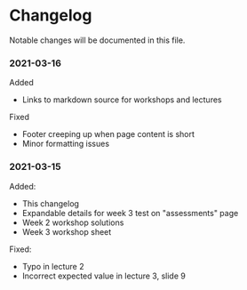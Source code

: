 # Changelog

Notable changes will be documented in this file.

### 2021-03-16

Added

- Links to markdown source for workshops and lectures

Fixed

- Footer creeping up when page content is short
- Minor formatting issues

### 2021-03-15

Added:

- This changelog
- Expandable details for week 3 test on "assessments"
  page
- Week 2 workshop solutions
- Week 3 workshop sheet

Fixed:

- Typo in lecture 2
- Incorrect expected value in lecture 3, slide 9

